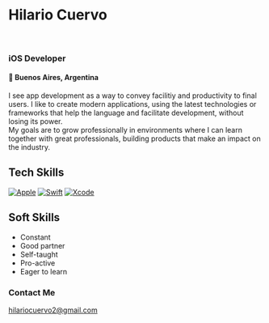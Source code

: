 # Hilario Cuervo
</br>

### iOS Developer

#### 📍 Buenos Aires, Argentina

I see app development as a way to convey facilitiy and productivity to final users.
I like to create modern applications, using the latest technologies or frameworks that help the language and facilitate development, without losing its power.
</br>
My goals are to grow professionally in environments where I can learn together with great professionals, building products that make an impact on the industry.


## Tech Skills

[![Apple](https://img.shields.io/badge/iOS-999999?style=for-the-badge&logo=apple&logoColor=white&labelColor=101010)]()
[![Swift](https://img.shields.io/badge/Swift-FA7343?style=for-the-badge&logo=swift&logoColor=white&labelColor=101010)]()
[![Xcode](https://img.shields.io/badge/Xcode-1575F9?style=for-the-badge&logo=xcode&logoColor=white&labelColor=101010)]()


## Soft Skills

* Constant
* Good partner
* Self-taught
* Pro-active
* Eager to learn


### Contact Me

hilariocuervo2@gmail.com
